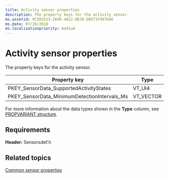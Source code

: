 ```yaml
---
title: Activity sensor properties
description: The property keys for the activity sensor.
ms.assetid: 9C5DCE23-2690-4A22-8E38-D0571F997646
ms.date: 07/20/2018
ms.localizationpriority: medium
---
```


# Activity sensor properties

The property keys for the activity sensor.

|                 Property key                 |   Type    | Required/Optional | Description |
|----------------------------------------------|-----------|-------------------|-------------|
|   PKEY_SensorData_SupportedActivityStates    |  VT_UI4   |        R/O        |  Required   |
| PKEY_SensorData_MinimumDetectionIntervals_Ms | VT_VECTOR |      VT_UI4       |     R/O     |

For more information about the data types shown in the **Type** column, see [PROPVARIANT structure](https://go.microsoft.com/fwlink/p/?linkid=313395).

## Requirements

**Header:** Sensorsdef.h

## Related topics

[Common sensor properties](common-sensor-properties.md)

